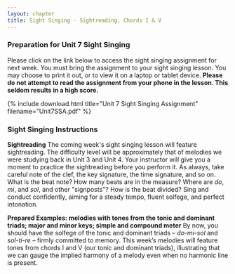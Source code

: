 ```yaml
---
layout: chapter
title: Sight Singing - Sightreading, Chords I & V
---
```


### Preparation for Unit 7 Sight Singing

Please click on the link below to access the sight singing assignment for next week. You must bring the assignment to your sight singing lesson. You may choose to print it out, or to view it on a laptop or tablet device. **Please do not attempt to read the assignment from your phone in the lesson. This seldom results in a high score.**

{% include download.html title="Unit 7 Sight Singing Assignment" filename="Unit7SSA.pdf" %}

### Sight Singing Instructions

**Sightreading**
The coming week's sight singing lesson will feature sightreading. The difficulty level will be approximately that of melodies we were studying back in Unit 3 and Unit 4. Your instructor will give you a moment to practice the sightreading before you perform it. As always, take careful note of the clef, the key signature, the time signature, and so on. What is the beat note? How many beats are in the measure? Where are *do*, *mi*, and *sol*, and other "signposts"? How is the beat divided? Sing and conduct confidently, aiming for a steady tempo, fluent solfege, and perfect intonation.

**Prepared Examples: melodies with tones from the tonic and dominant triads; major and minor keys; simple and compound meter**
By now, you should have the solfege of the tonic and dominant triads – *do-mi-sol* and *sol-ti-re* – firmly committed to memory. This week’s melodies will feature tones from chords I and V (our tonic and dominant triads), illustrating that we can gauge the implied harmony of a melody even when no harmonic line is present.